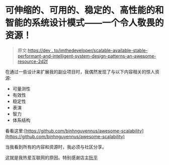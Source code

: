 # 可伸缩的、可用的、稳定的、高性能的和智能的系统设计模式——一个令人敬畏的资源！

> 原文:[https://dev . to/imthedeveloper/scalable-available-stable-performant-and-intelligent-system-design-patterns-an-awesome-resource-2d2f](https://dev.to/imthedeveloper/scalable-available-stable-performant-and-intelligent-system-design-patterns---an-awesome-resource-2d2f)

在通过一些设计来扩展我的副业项目时，我偶然发现了与以下内容相关的惊人资源:

*   可量测性
*   有效性
*   稳定性
*   表演
*   智力
*   体系结构

看看这里:[https://github.com/binhnguyennus/awesome-scalability](https://github.com/binhnguyennus/awesome-scalability)

当我看到所有的内容和资源时，我必须与社区分享。

这就是我热爱互联网的原因。特别感谢店主[阮平](http://binhnguyennus.com/)